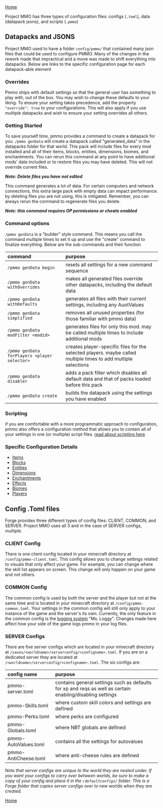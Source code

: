 [Home](../home.md)

Project MMO has three types of configuration files: configs (`.toml`), data (datapack jsons), and scripts (`.pmmo`)

## Datapacks and JSONS
Project MMO used to have a folder `config/pmmo/` that contained many json files that could be used to configure PMMO.  Many of the changes in the rework made that impractical and a move was made to shift everything into datapacks.  Below are links to the specific configuration page for each datapack-able element

### Overrides
Pmmo ships with default settings so that the general user has something to play with, out of the box.  You may wish to change these defaults to your liking.  To ensure your setting takes precedence, add the property `"override": true` to your configurations.  This will also apply if you use multiple datapacks and wish to ensure your setting overrides all others.

### Getting Started
To save yourself time, pmmo provides a command to create a datapack for you.  `/pmmo genData` will create a datapack called "generated_data" in the datapacks folder for that world.  This pack will include files for every mod installed and all of their items, blocks, entities, dimensions, biomes, and enchantments.  You can rerun this command at any point to have additional mods' data included or to restore files you may have deleted.  This will not override current files.

***Note: Delete files you have not edited***

This command generates a lot of data.  For certain computers and network connections, this extra large pack with empty data can impact performance.  by deleting files you are not using, this is mitigated.  Remember, you can always rerun the command to regenerate files you delete.

***Note: this command requires OP permissions or cheats enabled***

### Command options
`/pmmo genData` is a "builder" style command.  This means you call the command multiple times to set it up and use the "create" command to finalize everything.  Below are the sub-commands and their function

| command                                      | purpose                                                                                                        |
|:---------------------------------------------|:---------------------------------------------------------------------------------------------------------------|
| `/pmmo genData begin`                        | resets all settings for a new command sequence                                                                 |
| `/pmmo genData withOverrides`                | makes all generated files override other datapacks, including the default data                                 |
| `/pmmo genData withDefaults`                 | generates all files with their current settings, including any AuotValues                                      |
| `/pmmo genData simplified`                   | removes all unused properties (for those familiar with pmmo data)                                              |
| `/pmmo genData modFilter <modid>`            | generates files for only this mod.  may be called multiple times to include additional mods                    |
| `/pmmo genData forPlayers <player selector>` | creates player-specific files for the selected players. maybe called multiple times to add multiple selections |
| `/pmmo genData disabler`                     | adds a pack filter which disables all default data and that of packs loaded before this pack                   |
| `/pmmo genData create`                       | builds the datapack using the settings you have enabled                                                        |

### Scripting
if you are comfortable with a more programmatic approach to configuration, pmmo also offers a configuration method that allows you to contain all of your settings in one (or multiple) script files.  [read about scripting here](./scripting.md)

### Specific Configuration Details
- [Items](items.md)
- [Blocks](blocks.md)
- [Entities](entities.md)
- [Dimensions](dimensions.md)
- [Enchantments](enchantments.md)
- [Effects](effects.md)
- [Biomes](biomes.md)
- [Players](players.md)

## Config .Toml files
Forge provides three different types of config files: CLIENT, COMMON, and SERVER.  Project MMO uses all 3 and in the case of SERVER configs, multiple.

### CLIENT Config
There is one client config located in your minecraft directory at `/config/pmmo-client.toml`.  This config allows you to change settings related to visuals that only affect your game.  For example, you can change where the skill list appears on screen.  This change will only happen on your game and not others.

### COMMON Config
The common config is used by both the server and the player but not at the same time and is located in your minecraft directory at `/config/pmmo-common.toml`.  Your settings in the common config will still only apply to your instance of the game and the server's its own.  Currently, the only feature in the common config is the [logging system](../features/logging.md) "Ms. Loggy".  Changes made here affect how your side of the game logs pmmo in your log files.

### SERVER Configs
There are five server configs which are located in your minecraft directory at `/saves/<worldname>/serverconfig/<configname>.toml`.  If you are on a dedicated server they are located at `/<worldname>/serverconfig/<configname>.toml`.  The six configs are:

| config name          | purpose                                                                                                   |
|:---------------------|:----------------------------------------------------------------------------------------------------------|
| pmmo-server.toml     | contains general settings such as defaults for xp and reqs as well as certain enabling/disabling settings |
| pmmo-Skills.toml     | where custom skill colors and settings are defined                                                        |
| pmmo-Perks.toml      | where perks are configured                                                                                |
| pmmo-Globals.toml    | where NBT globals are defined                                                                             |
| pmmo-AutoValues.toml | contains all the settings for autovalues                                                                  |
| pmmo-AntiCheese.toml | where anti-cheese rules are defined                                                                       |

*Note that server configs are unique to the world they are nested under.  If you want your configs to carry over between worlds, be sure to make a copy of your config and place it in the `/defaultconfigs/` folder.  This is a Forge folder that copies server configs over to new worlds when they are created.*

[Home](../home.md)